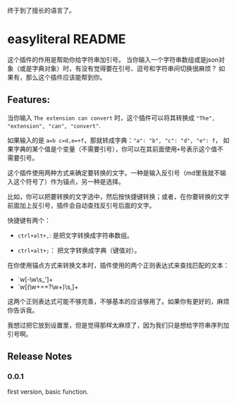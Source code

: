 终于到了擅长的语言了。


# easyliteral README

这个插件的作用是帮助你给字符串加引号。
当你输入一个字符串数组或是json对象（或是字典对象）时，有没有觉得要在引号、逗号和字符串间切换很麻烦？
如果有，那么这个插件应该能帮到你。

## Features:

当你输入 `The extension can convert` 时，这个插件可以将其转换成 `"The", "extension", "can", "convert"`.

如果输入的是 `a=b c=d,e=+f`，那就转成字典：`"a": "b", "c": "d", "e": f`，
如果字典的某个值是个变量（不需要引号），你可以在其前面使用`+`号表示这个值不需要引号。

这个插件使用两种方式来确定要转换的文字。一种是输入反引号（md里我就不输入这个符号了）作为锚点，另一种是选择。

比如，你可以把要转换的文字选中，然后按快捷键转换；或者，在你要转换的文字前面加上反引号，插件会自动查找反引号后面的文字。

快捷键有两个：

* `ctrl+alt+,`: 是把文字转换成字符串数组。

* `ctrl+alt+;`： 把文字转换成字典（键值对）。

在你使用锚点方式来转换文本时，插件使用的两个正则表达式来查找匹配的文本：

* \`w[-\w\s_']+
* \`w[(\w+=\+?\w+)\s,]+

这两个正则表达式可能不够完善，不够基本的应该够用了。如果你有更好的，麻烦你告诉我。

我想过把它放到设置里，但是觉得那样太麻烦了，因为我们只是想给字符串序列加引号啊。

## Release Notes

### 0.0.1

first version, basic function.
